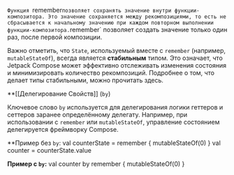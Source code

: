 `Функция `remember` позволяет сохранять значение внутри функции-композитора. Это значение сохраняется между рекомпозициями, то есть не сбрасывается к начальному значению при каждом повторном выполнении функции-композитора. `remember` позволяет создать значение только один раз, после первой композиции.

Важно отметить, что `State`, используемый вместе с `remember` (например, `mutableStateOf`), всегда является **стабильным** типом. Это означает, что Jetpack Compose может эффективно отслеживать изменения состояния и минимизировать количество рекомпозиций. Подробнее о том, что делает типы стабильными, можно прочитать здесь.

**[[Делегирование Свойств]] (`by`)

Ключевое слово `by` используется для делегирования логики геттеров и сеттеров заранее определённому делегату. Например, при использовании с `remember` или `mutableStateOf`, управление состоянием делегируется фреймворку Compose.

**Пример без `by`:
val counterState = remember { mutableStateOf(0) }
val counter = counterState.value

**Пример с `by`:**
val counter by remember { mutableStateOf(0) }